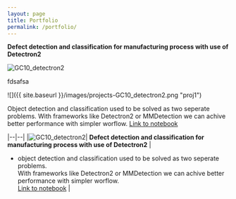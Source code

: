 ```yaml
---
layout: page
title: Portfolio
permalink: /portfolio/
---
```

**Defect detection and classification for manufacturing process with use of Detectron2**  

![GC10_detectron2](https://tkasperek.github.io/about_me/images/projects-GC10_detectron2.png)  

fdsafsa  

![]({{ site.baseurl }}/images/projects-GC10_detectron2.png "proj1")

 Object detection and classification used to be solved as two seperate problems. With frameworks like Detectron2 or MMDetection we can achive better performance with simpler worflow.  [Link to notebook](https://github.com/tkasperek/Detectron2_-_GC10-DET_Pascal_VOC_dataset/blob/master/_Detectron2___GC10_DET_Pascal_VOC_dataset.ipynb)





|--|--|
|![GC10_detectron2](https://tkasperek.github.io/about_me/images/projects-GC10_detectron2.png)| **Defect detection and classification for manufacturing process with use of Detectron2** |  
- object detection and classification used to be solved as two seperate problems.  
With frameworks like Detectron2 or MMDetection we can achive better performance with simpler worflow.  
[Link to notebook](https://github.com/tkasperek/Detectron2_-_GC10-DET_Pascal_VOC_dataset/blob/master/_Detectron2___GC10_DET_Pascal_VOC_dataset.ipynb) |

